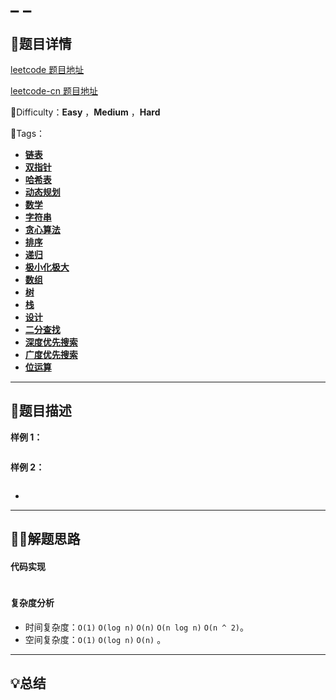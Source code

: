 

# _ _

## 📌题目详情

[leetcode 题目地址](https://leetcode.com/problems/ransom-note/)

[leetcode-cn 题目地址](https://leetcode-cn.com/problems/ransom-note/)

📗Difficulty：**Easy**	，**Medium** ，**Hard**

🎯Tags：

+ **[链表](https://leetcode-cn.com/tag/linked-list/)**
+ **[双指针](https://leetcode-cn.com/tag/two-pointers/)** 
+ **[哈希表](https://leetcode-cn.com/tag/hash-table/)** 
+ **[动态规划](https://leetcode-cn.com/tag/dynamic-programming/)**
+ **[数学](https://leetcode-cn.com/tag/math/)**
+ **[字符串](https://leetcode-cn.com/tag/string/)**
+ **[贪心算法](https://leetcode-cn.com/tag/greedy/)**
+ **[排序](https://leetcode-cn.com/tag/sort/)**
+ **[递归](https://leetcode-cn.com/tag/recursion/)**
+ **[极小化极大](https://leetcode-cn.com/tag/minimax/)**
+ **[数组](https://leetcode-cn.com/tag/array/)**
+ **[树](https://leetcode-cn.com/tag/tree/)**
+ **[栈](https://leetcode-cn.com/tag/stack/)** 
+ **[设计](https://leetcode-cn.com/tag/design/)** 
+ **[二分查找](https://leetcode-cn.com/tag/binary-search/)** 
+ **[深度优先搜索](https://leetcode-cn.com/tag/depth-first-search/)**
+ **[广度优先搜索](https://leetcode-cn.com/tag/breadth-first-search/)**
+ **[位运算](https://leetcode-cn.com/tag/bit-manipulation/)**

---

## 📃题目描述





**样例 1：**

```

```



**样例 2：**

```

```



- 



****

## 🏹🎯解题思路





#### 代码实现

```java

```



#### 复杂度分析

+ 时间复杂度：`O(1)`    `O(log n)`      `O(n)`      `O(n log n)`  `O(n ^ 2)`。
+ 空间复杂度：`O(1)`    `O(log n)`     `O(n)` 。



---

## 💡总结



